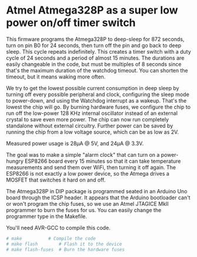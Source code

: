 # Atmel Atmega328P as a super low power on/off timer switch

This firmware programs the Atmega328P to deep-sleep for 872 seconds, turn on
pin B0 for 24 seconds, then turn off the pin and go back to deep sleep. This
cycle repeats indefinitely. This creates a timer switch with a duty cycle of 24
seconds and a period of almost 15 minutes. The durations are easily changeable
in the code, but must be multiples of 8 seconds since that's the maximum
duration of the watchdog timeout. You can shorten the timeout, but it means
waking more often.

We try to get the lowest possible current consumption in deep sleep by turning
off every possible peripheral and clock, configuring the sleep mode to
power-down, and using the Watchdog interrupt as a wakeup. That's the lowest the
chip will go. By burning hardware fuses, we configure the chip to run off the
low-power 128 KHz internal oscillator instead of an external crystal to save
even more power. The chip can now run completely standalone without external
circuitry. Further power can be saved by running the chip from a low voltage
source, which can be as low as 2V.

Measured power usage is 28µA @ 5V, and 24µA @ 3.3V.

The goal was to make a simple "alarm clock" that can turn on a power-hungry
ESP8266 board every 15 minutes so that it can take temperature measurements and
send them over WiFi, then turning it off again. The ESP8266 is not exactly a
low power device, so the Atmega drives a MOSFET that switches it hard on and
off.

The Atmega328P in DIP package is programmed seated in an Arduino Uno board
through the ICSP header. It appears that the Arduino bootloader can't or won't
program the chip fuses, so we use an Atmel JTAGICE MkII programmer to burn the
fuses for us. You can easily change the programmer type in the Makefile.

You'll need AVR-GCC to compile this code.

```sh
# make			# Compile the code
# make flash		# Flash it to the device
# make flash-fuses	# Burn the hardware fuses
```
